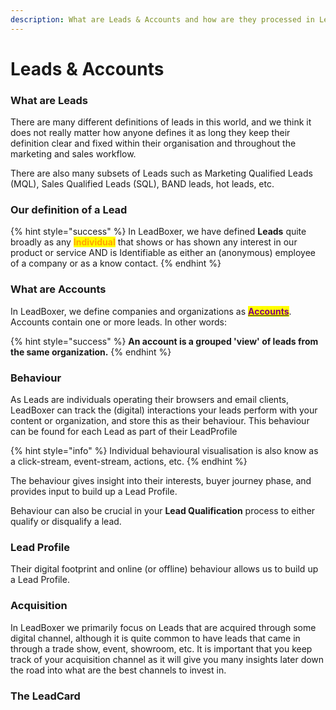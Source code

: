 ```yaml
---
description: What are Leads & Accounts and how are they processed in LeadBoxer
---
```


# Leads & Accounts

### What are Leads

There are many different definitions of leads in this world, and we think it does not really matter how anyone defines it as long they keep their definition clear and fixed within their organisation and throughout the marketing and sales workflow.

There are also many subsets of Leads such as Marketing Qualified Leads (MQL), Sales Qualified Leads (SQL), BAND leads, hot leads, etc.

### Our definition of a Lead

{% hint style="success" %}
In LeadBoxer, we have defined **Leads** quite broadly as any <mark style="color:orange;">**Individual**</mark> that shows or has shown any interest in our product or service AND is Identifiable as either an (anonymous) employee of a company or as a know contact.
{% endhint %}

### What are Accounts

In LeadBoxer, we define companies and organizations as [<mark style="color:purple;">**Accounts**</mark>](projects.md#undefined). Accounts contain one or more leads. In other words:

{% hint style="success" %}
**An account is a grouped 'view' of leads from the same organization.**
{% endhint %}

### Behaviour

As Leads are individuals operating their browsers and email clients, LeadBoxer can track the (digital) interactions your leads perform with your content or organization, and store this as their behaviour. This behaviour can be found for each Lead as part of their LeadProfile&#x20;

{% hint style="info" %}
Individual behavioural visualisation is also know as a click-stream, event-stream, actions, etc.
{% endhint %}

The behaviour gives insight into their interests, buyer journey phase, and provides input to build up a Lead Profile.&#x20;

Behaviour can also be crucial in your **Lead Qualification** process to either qualify or disqualify a lead.

### Lead Profile

Their digital footprint and online (or offline) behaviour allows us to build up a Lead Profile.

### Acquisition

In LeadBoxer we primarily focus on Leads that are acquired through some digital channel, although it is quite common to have leads that came in through a trade show, event, showroom, etc. It is important that you keep track of your acquisition channel as it will give you many insights later down the road into what are the best channels to invest in.

### The LeadCard



